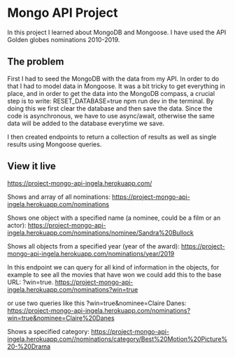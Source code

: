 # Mongo API Project

In this project I learned about MongoDB and Mongoose. I have used the API Golden globes nominations 2010-2019. 

## The problem

First I had to seed the MongoDB with the data from my API. In order to do that I had to model data in Mongoose. It was a bit tricky to get everything in place, and in order to get the data into the MongoDB compass, a crucial step is to write: RESET_DATABASE=true npm run dev in the terminal. By doing this we first clear the database and then save the data. Since the code is asynchronous, we have to use async/await, otherwise the same data will be added to the database everytime we save.

I then created endpoints to return a collection of results as well as single results using Mongoose queries.

## View it live

https://project-mongo-api-ingela.herokuapp.com/

Shows and array of all nominations: https://project-mongo-api-ingela.herokuapp.com/nominations

Shows one object with a specified name (a nominee, could be a film or an actor): https://project-mongo-api-ingela.herokuapp.com/nominations/nominee/Sandra%20Bullock

Shows all objects from a specified year (year of the award): https://project-mongo-api-ingela.herokuapp.com/nominations/year/2019

In this endpoint we can query for all kind of information in the objects, for example to see all the movies that have won we could add this to the base URL: ?win=true. https://project-mongo-api-ingela.herokuapp.com/nominations?win=true

or use two queries like this ?win=true&nominee=Claire Danes: https://project-mongo-api-ingela.herokuapp.com/nominations?win=true&nominee=Claire%20Danes

Shows a specified category: https://project-mongo-api-ingela.herokuapp.com//nominations/category/Best%20Motion%20Picture%20-%20Drama

